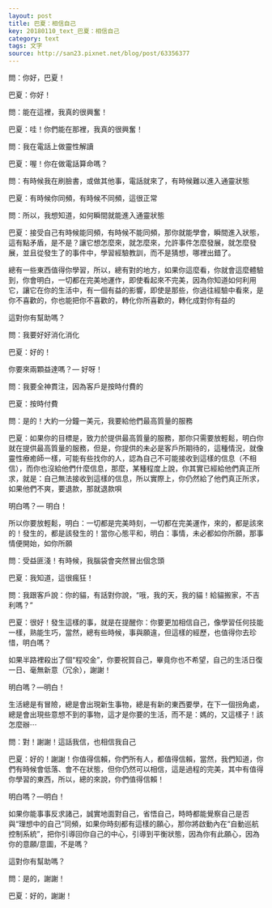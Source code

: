 ```yaml
---
layout: post
title: 巴夏：相信自己
key: 20180110_text_巴夏：相信自己
category: text
tags: 文字
source: http://san23.pixnet.net/blog/post/63356377
---
```



問：你好，巴夏！

巴夏：你好！

問：能在這裡，我真的很興奮！

巴夏：哇！你們能在那裡，我真的很興奮！

問：我在電話上做靈性解讀

巴夏：喔！你在做電話算命嗎？

問：有時候我在刷臉書，或做其他事，電話就來了，有時候難以進入通靈狀態

巴夏：有時候你同頻，有時候不同頻，這很正常

問：所以，我想知道，如何瞬間就能進入通靈狀態

巴夏：接受自己有時候能同頻，有時候不能同頻，那你就能學會，瞬間進入狀態，這有點矛盾，是不是？讓它想怎麼來，就怎麼來，允許事件怎麼發展，就怎麼發展，並且從發生了的事件中，學習經驗教訓，而不是猜想，哪裡出錯了。

總有一些東西值得你學習，所以，總有對的地方，如果你這麼看，你就會這麼體驗到，你會明白，一切都在完美地運作，即使看起來不完美，因為你知道如何利用它，讓它在你的生活中，有一個有益的影響，即使是那些，你過往經驗中看來，是你不喜歡的，你也能把你不喜歡的，轉化你所喜歡的，轉化成對你有益的

這對你有幫助嗎？

問：我要好好消化消化

巴夏：好的！

你要來兩顆益達嗎？— 好呀！

問：我要全神貫注，因為客戶是按時付費的

巴夏：按時付費

問：是的！大約一分鐘一美元，我要給他們最高質量的服務

巴夏：如果你的目標是，致力於提供最高質量的服務，那你只需要放輕鬆，明白你就在提供最高質量的服務，但是，你提供的未必是客戶所期待的，這種情況，就像靈性療癒師一樣，可能有些找你的人，認為自己不可能接收到這樣的信息（不相信），而你也沒給他們什麼信息，那麼，某種程度上說，你其實已經給他們真正所求，就是：自己無法接收到這樣的信息，所以實際上，你仍然給了他們真正所求，如果他們不爽，要退款，那就退款唄

明白嗎？— 明白！

所以你要放輕鬆，明白：一切都是完美時刻，一切都在完美運作，來的，都是該來的！發生的，都是該發生的！當你心態平和，明白：事情，未必都如你所願，那事情便開始，如你所願

問：受益匪淺！有時候，我腦袋會突然冒出個念頭

巴夏：我知道，這很瘋狂！

問：我跟客戶說：你的貓，有話對你說，“哦，我的天，我的貓！給貓搬家，不吉利嗎？”

巴夏：很好！發生這樣的事，就是在提醒你：你要更加相信自己，像學習任何技能一樣，熟能生巧，當然，總有些時候，事與願違，但這樣的經歷，也值得你去珍惜，明白嗎？

如果半路裡殺出了個“程咬金”，你要祝賀自己，畢竟你也不希望，自己的生活日復一日、毫無新意（冗余），謝謝！

明白嗎？—明白！

生活總是有冒險，總是會出現新生事物，總是有新的東西要學，在下一個拐角處，總是會出現些意想不到的事物，這才是你要的生活，而不是：媽的，又這樣子！該怎麼辦⋯

問：對！謝謝！這話我信，也相信我自己

巴夏：好的！謝謝！你值得信賴，你們所有人，都值得信賴，當然，我們知道，你們有時候會低落、會不在狀態，但你仍然可以相信，這是過程的完美，其中有值得你學習的東西，所以，總的來說，你們值得信賴！

明白嗎？—明白！

如果你能事事反求諸己，誠實地面對自己，省悟自己，時時都能覺察自己是否與“理想中的自己”同頻，如果你時刻都有這樣的願心，那你將啟動內在“自動巡航控制系統”，把你引導回你自己的中心，引導到平衡狀態，因為你有此願心，因為你的意願/意圖，不是嗎？

這對你有幫助嗎？

問：是的，謝謝！

巴夏：好的，謝謝！
